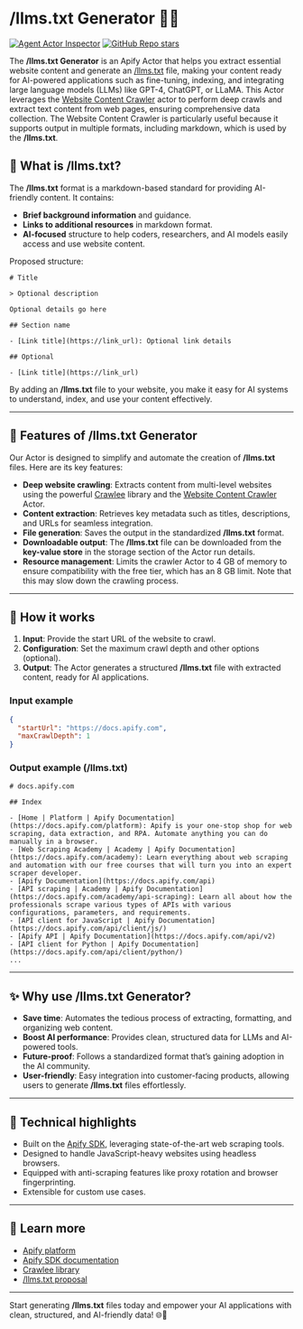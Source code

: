 # /llms.txt Generator 🚀📄


[![Agent Actor Inspector](https://apify.com/actor-badge?actor=jakub.kopecky/llmstxt-generator)](https://apify.com/jakub.kopecky/llmstxt-generator)
[![GitHub Repo stars](https://img.shields.io/github/stars/apify/actor-llmstxt-generator)](https://github.com/apify/actor-llmstxt-generator/stargazers)

The **/llms.txt Generator** is an Apify Actor that helps you extract essential website content and generate an [/llms.txt](https://llmstxt.org/) file, making your content ready for AI-powered applications such as fine-tuning, indexing, and integrating large language models (LLMs) like GPT-4, ChatGPT, or LLaMA. This Actor leverages the [Website Content Crawler](https://apify.com/apify/website-content-crawler) actor to perform deep crawls and extract text content from web pages, ensuring comprehensive data collection. The Website Content Crawler is particularly useful because it supports output in multiple formats, including markdown, which is used by the **/llms.txt**.

## 🌟 What is /llms.txt?

The **/llms.txt** format is a markdown-based standard for providing AI-friendly content. It contains:

- **Brief background information** and guidance.
- **Links to additional resources** in markdown format.
- **AI-focused** structure to help coders, researchers, and AI models easily access and use website content.

Proposed structure:

```
# Title

> Optional description

Optional details go here

## Section name

- [Link title](https://link_url): Optional link details

## Optional

- [Link title](https://link_url)
```

By adding an **/llms.txt** file to your website, you make it easy for AI systems to understand, index, and use your content effectively.

---

## 🎯 Features of /llms.txt Generator

Our Actor is designed to simplify and automate the creation of **/llms.txt** files. Here are its key features:

- **Deep website crawling**: Extracts content from multi-level websites using the powerful [Crawlee](https://crawlee.dev) library and the [Website Content Crawler](https://apify.com/apify/website-content-crawler) Actor.
- **Content extraction**: Retrieves key metadata such as titles, descriptions, and URLs for seamless integration.
- **File generation**: Saves the output in the standardized **/llms.txt** format.
- **Downloadable output**: The **/llms.txt** file can be downloaded from the **key-value store** in the storage section of the Actor run details.
- **Resource management**: Limits the crawler Actor to 4 GB of memory to ensure compatibility with the free tier, which has an 8 GB limit. Note that this may slow down the crawling process.

---

## 🚀 How it works

1. **Input**: Provide the start URL of the website to crawl.
2. **Configuration**: Set the maximum crawl depth and other options (optional).
3. **Output**: The Actor generates a structured **/llms.txt** file with extracted content, ready for AI applications.

### Input example

```json
{
  "startUrl": "https://docs.apify.com",
  "maxCrawlDepth": 1
}
```

### Output example (/llms.txt)

```
# docs.apify.com

## Index

- [Home | Platform | Apify Documentation](https://docs.apify.com/platform): Apify is your one-stop shop for web scraping, data extraction, and RPA. Automate anything you can do manually in a browser.
- [Web Scraping Academy | Academy | Apify Documentation](https://docs.apify.com/academy): Learn everything about web scraping and automation with our free courses that will turn you into an expert scraper developer.
- [Apify Documentation](https://docs.apify.com/api)
- [API scraping | Academy | Apify Documentation](https://docs.apify.com/academy/api-scraping): Learn all about how the professionals scrape various types of APIs with various configurations, parameters, and requirements.
- [API client for JavaScript | Apify Documentation](https://docs.apify.com/api/client/js/)
- [Apify API | Apify Documentation](https://docs.apify.com/api/v2)
- [API client for Python | Apify Documentation](https://docs.apify.com/api/client/python/)
...

```


---

## ✨ Why use /llms.txt Generator?

- **Save time**: Automates the tedious process of extracting, formatting, and organizing web content.
- **Boost AI performance**: Provides clean, structured data for LLMs and AI-powered tools.
- **Future-proof**: Follows a standardized format that’s gaining adoption in the AI community.
- **User-friendly**: Easy integration into customer-facing products, allowing users to generate **/llms.txt** files effortlessly.

---

## 🔧 Technical highlights

- Built on the [Apify SDK](https://docs.apify.com/sdk/python), leveraging state-of-the-art web scraping tools.
- Designed to handle JavaScript-heavy websites using headless browsers.
- Equipped with anti-scraping features like proxy rotation and browser fingerprinting.
- Extensible for custom use cases.

---

## 📖 Learn more

- [Apify platform](https://apify.com)
- [Apify SDK documentation](https://docs.apify.com/sdk/python)
- [Crawlee library](https://crawlee.dev)
- [/llms.txt proposal](https://llmstxt.org/)

---

Start generating **/llms.txt** files today and empower your AI applications with clean, structured, and AI-friendly data! 🌐🤖
